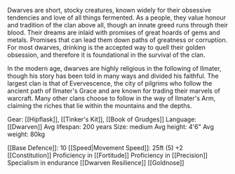 Dwarves are short, stocky creatures, known widely for their obsessive tendencies and love of all things fermented. As a people, they value honour and tradition of the clan above all, though an innate greed runs through their blood. Their dreams are inlaid with promises of great hoards of gems and metals. Promises that can lead them down paths of greatness or corruption. For most dwarves, drinking is the accepted way to quell their golden obsession, and therefore it is foundational in the survival of the clan.

In the modern age, dwarves are highly religious in the following of Ilmater, though his story has been told in many ways and divided his faithful. The largest clan is that of Evervescence, the city of pilgrims who follow the ancient path of Ilmater's Grace and are known for trading their marvels of warcraft. Many other clans choose to follow in the way of Ilmater's Arm, claiming the riches that lie within the mountains and the depths.

Gear: [[Hipflask]], [[Tinker's Kit]], [[Book of Grudges]]
Language: [[Dwarven]]
Avg lifespan: 200 years
Size: medium
Avg height: 4'6"
Avg weight: 80kg

[[Base Defence]]: 10
[[Speed|Movement Speed]]: 25ft (5)
+2 [[Constitution]]
Proficiency in [[Fortitude]]
Proficiency in [[Precision]]
Specialism in endurance
[[Dwarven Resilience]]
[[Goldnose]]